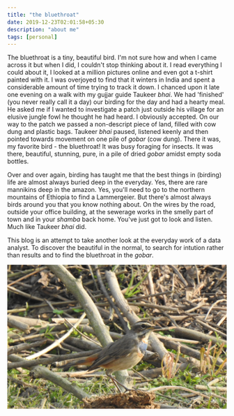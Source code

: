 ```yaml
---
title: "the bluethroat"
date: 2019-12-23T02:01:58+05:30
description: "about me"
tags: [personal]
---
```


The bluethroat is a tiny, beautiful bird. I'm not sure how and when I came across it but when I did, I couldn't stop thinking about it. I read everything I could about it, I looked at a million pictures online and even got a t-shirt painted with it. I was overjoyed to find that it winters in India and spent a considerable amount of time trying to track it down. I chanced upon it late one evening on a walk with my gujjar guide Taukeer *bhai*. We had 'finished' (you never really call it a day) our birding for the day and had a hearty meal. He asked me if I wanted to investigate a patch just outside his village for an elusive jungle fowl he thought he had heard. I obviously accepted. On our way to the patch we passed a non-descript piece of land, filled with cow dung and plastic bags. Taukeer *bhai* paused, listened keenly and then pointed towards movement on one pile of *gobar* (cow dung). There it was, my favorite bird - the bluethroat! It was busy foraging for insects. It was there, beautiful, stunning, pure, in a pile of dried *gobar* amidst empty soda bottles. 

Over and over again, birding has taught me that the best things in (birding) life are almost always buried deep in the everyday. Yes, there are rare mannikins deep in the amazon. Yes, you'll need to go to the northern mountains of Ethiopia to find a Lammergeier. But there's almost always birds around you that you know nothing about. On the wires by the road, outside your office building, at the sewerage works in the smelly part of town and in your *shamba* back home. You've just got to look and listen. Much like Taukeer *bhai* did.  

This blog is an attempt to take another look at the everyday work of a data analyst. To discover the beautiful in the normal, to search for intution rather than results and to find the bluethroat in the *gobar*. 

![image alt text](https://raw.githubusercontent.com/davidclarance/bluethroat/master/images/DSCN0621.jpg)
